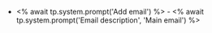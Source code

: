 - <% await tp.system.prompt('Add email') %> - <% await tp.system.prompt('Email description', 'Main email') %>